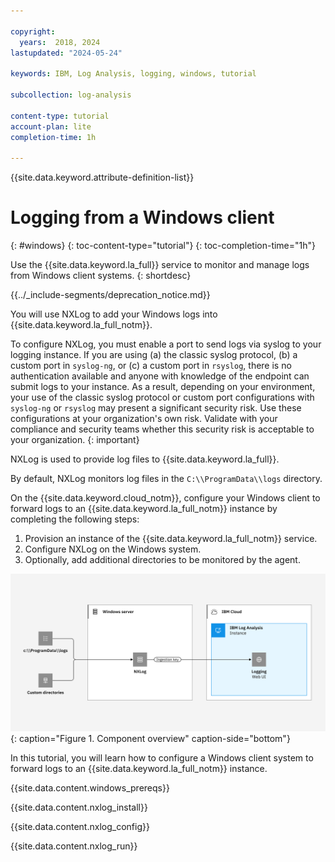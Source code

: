```yaml
---

copyright:
  years:  2018, 2024
lastupdated: "2024-05-24"

keywords: IBM, Log Analysis, logging, windows, tutorial

subcollection: log-analysis

content-type: tutorial
account-plan: lite
completion-time: 1h

---
```


{{site.data.keyword.attribute-definition-list}}


# Logging from a Windows client
{: #windows}
{: toc-content-type="tutorial"}
{: toc-completion-time="1h"}

Use the {{site.data.keyword.la_full}} service to monitor and manage logs from Windows client systems.
{: shortdesc}

<!-- common deprecation notice -->
{{../_include-segments/deprecation_notice.md}}

You will use NXLog to add your Windows logs into {{site.data.keyword.la_full_notm}}.

To configure NXLog, you must enable a port to send logs via syslog to your logging instance. If you are using (a) the classic syslog protocol, (b) a custom port in `syslog-ng`, or (c) a custom port in `rsyslog`, there is no authentication available and anyone with knowledge of the endpoint can submit logs to your instance. As a result, depending on your environment, your use of the classic syslog protocol or custom port configurations with `syslog-ng` or `rsyslog` may present a significant security risk.  Use these configurations at your organization's own risk.  Validate with your compliance and security teams whether this security risk is acceptable to your organization.
{: important}

NXLog is used to provide log files to {{site.data.keyword.la_full}}.

By default, NXLog monitors log files in the `C:\\ProgramData\\logs` directory.

On the {{site.data.keyword.cloud_notm}}, configure your Windows client to forward logs to an {{site.data.keyword.la_full_notm}} instance by completing the following steps:

1. Provision an instance of the {{site.data.keyword.la_full_notm}} service.
2. Configure NXLog on the Windows system.
3. Optionally, add additional directories to be monitored by the agent.

![Component overview on the {{site.data.keyword.cloud_notm}}](../images/Log-Analysis-04-Windows.svg "Component overview on the {{site.data.keyword.cloud_notm}}"){: caption="Figure 1. Component overview" caption-side="bottom"}

In this tutorial, you will learn how to configure a Windows client system to forward logs to an {{site.data.keyword.la_full_notm}} instance.

{{site.data.content.windows_prereqs}}

{{site.data.content.nxlog_install}}

{{site.data.content.nxlog_config}}

{{site.data.content.nxlog_run}}
